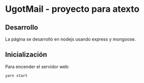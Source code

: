 # UgotMail - proyecto para atexto

## Desarrollo

La página se desarrolló en nodejs usando express y mongoose.

## Inicialización

Para encender el servidor web:
```js
yarn start
```